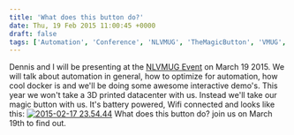 ```yaml
---
title: 'What does this button do?'
date: Thu, 19 Feb 2015 11:00:45 +0000
draft: false
tags: ['Automation', 'Conference', 'NLVMUG', 'TheMagicButton', 'VMUG', 'VMUG', 'VMUG Event']
---
```


Dennis and I will be presenting at the [NLVMUG Event](http://www.nlvmug.com/) on March 19 2015. We will talk about automation in general, how to optimize for automation, how cool docker is and we'll be doing some awesome interactive demo's. This year we won't take a 3D printed datacenter with us. Instead we'll take our magic button with us. It's battery powered, Wifi connected and looks like this: [![2015-02-17 23.54.44](http://www.automate-it.today/wp-content/uploads/2015/02/2015-02-17-23.54.44-300x168.jpg)](http://www.automate-it.today/wp-content/uploads/2015/02/2015-02-17-23.54.44.jpg) What does this button do? join us on March 19th to find out.